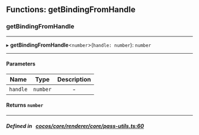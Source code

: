 ## Functions: getBindingFromHandle

### getBindingFromHandle


___
▸ **getBindingFromHandle**<`number`\>(`handle: number`): `number`
___


#### Parameters

| Name | Type | Description |
| :------: | :------: | :------: |
| `handle` | `number` | - |

#### Returns `number` 
___


##### Defined in &nbsp;   [cocos/core/renderer/core/pass-utils.ts:60](https://github.com/cocos-creator/engine/blob/c7bf6b8a9/cocos/core/renderer/core/pass-utils.ts#L60)&nbsp;
